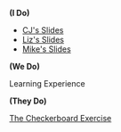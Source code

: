 
**(I Do)**

- [CJ's Slides](https://docs.google.com/presentation/d/1dW_VJ9HgqKfDKekYIhNZewaC_bNHe2iSEvLiSkzwpFs/edit?usp=sharing)
- [Liz's Slides](http://slides.com/lizh/the-document-object-model#/)
- [Mike's Slides](https://docs.google.com/a/galvanize.com/presentation/d/1OSSS8pLkMeZmu19BAE1dvHKjmG5uN3-SiEteS2Fk3kQ/edit?usp=sharing)

**(We Do)**

Learning Experience

**(They Do)**

[The Checkerboard Exercise](https://github.com/gSchool/checkerboard-exercise)